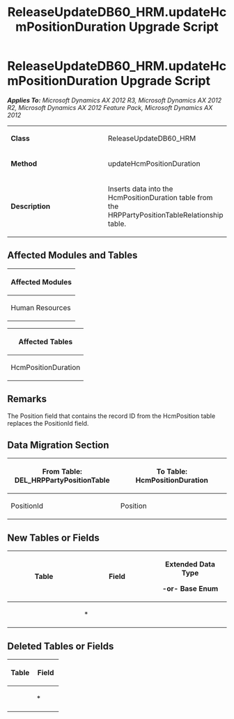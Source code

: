 ﻿---
title: ReleaseUpdateDB60_HRM.updateHcmPositionDuration Upgrade Script
TOCTitle: ReleaseUpdateDB60_HRM.updateHcmPositionDuration Upgrade Script
ms:assetid: fd3f08c0-4bb1-1d38-6185-3adcc67c0ce4
ms:mtpsurl: https://msdn.microsoft.com/en-us/library/JJ720162(v=AX.60)
ms:contentKeyID: 49712467
ms.date: 05/18/2015
mtps_version: v=AX.60
---

# ReleaseUpdateDB60\_HRM.updateHcmPositionDuration Upgrade Script 


_**Applies To:** Microsoft Dynamics AX 2012 R3, Microsoft Dynamics AX 2012 R2, Microsoft Dynamics AX 2012 Feature Pack, Microsoft Dynamics AX 2012_

<table>
<colgroup>
<col style="width: 50%" />
<col style="width: 50%" />
</colgroup>
<tbody>
<tr class="odd">
<td><p><strong>Class</strong></p></td>
<td><p>ReleaseUpdateDB60_HRM</p></td>
</tr>
<tr class="even">
<td><p><strong>Method</strong></p></td>
<td><p>updateHcmPositionDuration</p></td>
</tr>
<tr class="odd">
<td><p><strong>Description</strong></p></td>
<td><p>Inserts data into the HcmPositionDuration table from the HRPPartyPositionTableRelationship table.</p></td>
</tr>
</tbody>
</table>


## Affected Modules and Tables

<table>
<colgroup>
<col style="width: 100%" />
</colgroup>
<thead>
<tr class="header">
<th><p>Affected Modules</p></th>
</tr>
</thead>
<tbody>
<tr class="odd">
<td><p>Human Resources</p></td>
</tr>
</tbody>
</table>


<table>
<colgroup>
<col style="width: 100%" />
</colgroup>
<thead>
<tr class="header">
<th><p>Affected Tables</p></th>
</tr>
</thead>
<tbody>
<tr class="odd">
<td><p>HcmPositionDuration</p></td>
</tr>
</tbody>
</table>


## Remarks

The Position field that contains the record ID from the HcmPosition table replaces the PositionId field.

## Data Migration Section

<table>
<colgroup>
<col style="width: 50%" />
<col style="width: 50%" />
</colgroup>
<thead>
<tr class="header">
<th><p>From Table: DEL_HRPPartyPositionTable</p></th>
<th><p>To Table: HcmPositionDuration</p></th>
</tr>
</thead>
<tbody>
<tr class="odd">
<td><p>PositionId</p></td>
<td><p>Position</p></td>
</tr>
</tbody>
</table>


## New Tables or Fields

<table>
<colgroup>
<col style="width: 33%" />
<col style="width: 33%" />
<col style="width: 33%" />
</colgroup>
<thead>
<tr class="header">
<th><p>Table</p></th>
<th><p>Field</p></th>
<th><p>Extended Data Type</p>
<p>-or- Base Enum</p></th>
</tr>
</thead>
<tbody>
<tr class="odd">
<td><p></p></td>
<td><p>*</p></td>
<td><p></p></td>
</tr>
</tbody>
</table>


## Deleted Tables or Fields

<table>
<colgroup>
<col style="width: 50%" />
<col style="width: 50%" />
</colgroup>
<thead>
<tr class="header">
<th><p>Table</p></th>
<th><p>Field</p></th>
</tr>
</thead>
<tbody>
<tr class="odd">
<td><p></p></td>
<td><p>*</p></td>
</tr>
</tbody>
</table>

  


